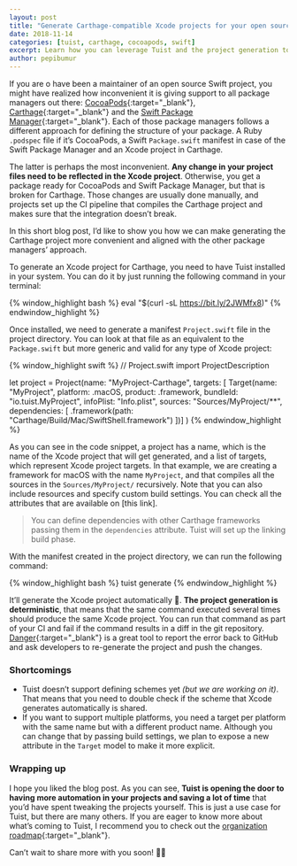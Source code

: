 ```yaml
---
layout: post
title: "Generate Carthage-compatible Xcode projects for your open source libraries"
date: 2018-11-14
categories: [tuist, carthage, cocoapods, swift]
excerpt: Learn how you can leverage Tuist and the project generation to make the generation of Carthage-compatible projects more convenient and aligned with the approach other package managers follow.
author: pepibumur
---
```


If you are o have been a maintainer of an open source Swift project, you might have realized how inconvenient it is giving support to all package managers out there: [CocoaPods](https://cocoapods.org/){:target="\_blank"}, [Carthage](https://github.com/carthage){:target="\_blank"} and the [Swift Package Manager](https://github.com/apple/swift-package-manager){:target="\_blank"}. Each of those package managers follows a different approach for defining the structure of your package. A Ruby `.podspec` file if it’s CocoaPods, a Swift `Package.swift` manifest in case of the Swift Package Manager and an Xcode project in Carthage.

The latter is perhaps the most inconvenient. **Any change in your project files need to be reflected in the Xcode project**. Otherwise, you get a package ready for CocoaPods and Swift Package Manager, but that is broken for Carthage. Those changes are usually done manually, and projects set up the CI pipeline that compiles the Carthage project and makes sure that the integration doesn’t break.

In this short blog post, I’d like to show you how we can make generating the Carthage project more convenient and aligned with the other package managers’ approach.

To generate an Xcode project for Carthage, you need to have Tuist installed in your system. You can do it by just running the following command in your terminal:

{% window_highlight bash %}
eval \"\$(curl -sL https://bit.ly/2JWMfx8)\"
{% endwindow_highlight %}

Once installed, we need to generate a manifest `Project.swift` file in the project directory. You can look at that file as an equivalent to the `Package.swift` but more generic and valid for any type of Xcode project:

{% window_highlight swift %}
// Project.swift
import ProjectDescription

let project = Project(name: "MyProject-Carthage",
targets: [
Target(name: "MyProject",
platform: .macOS,
product: .framework,
bundleId: "io.tuist.MyProject",
infoPlist: "Info.plist",
sources: "Sources/MyProject/\*\*",
dependencies: [
.framework(path: "Carthage/Build/Mac/SwiftShell.framework")
])]
)
{% endwindow_highlight %}

As you can see in the code snippet, a project has a name, which is the name of the Xcode project that will get generated, and a list of targets, which represent Xcode project targets. In that example, we are creating a framework for macOS with the name `MyProject`, and that compiles all the sources in the `Sources/MyProject/` recursively. Note that you can also include resources and specify custom build settings. You can check all the attributes that are available on [this link].

> You can define dependencies with other Carthage frameworks passing them in the `dependencies` attribute. Tuist will set up the linking build phase.

With the manifest created in the project directory, we can run the following command:

{% window_highlight bash %}
tuist generate
{% endwindow_highlight %}

It’ll generate the Xcode project automatically 🚀. **The project generation is deterministic**, that means that the same command executed several times should produce the same Xcode project. You can run that command as part of your CI and fail if the command results in a diff in the git repository. [Danger](https://danger.systems){:target="\_blank"} is a great tool to report the error back to GitHub and ask developers to re-generate the project and push the changes.

### Shortcomings

- Tuist doesn’t support defining schemes yet _(but we are working on it)_. That means that you need to double check if the scheme that Xcode generates automatically is shared.
- If you want to support multiple platforms, you need a target per platform with the same name but with a different product name. Although you can change that by passing build settings, we plan to expose a new attribute in the `Target` model to make it more explicit.

### Wrapping up

I hope you liked the blog post. As you can see, **Tuist is opening the door to having more automation in your projects and saving a lot of time** that you’d have spent tweaking the projects yourself. This is just a use case for Tuist, but there are many others. If you are eager to know more about what’s coming to Tuist, I recommend you to check out the [organization roadmap](https://github.com/orgs/tuist/projects/4){:target="\_blank"}.

Can’t wait to share more with you soon! 👩‍💻
